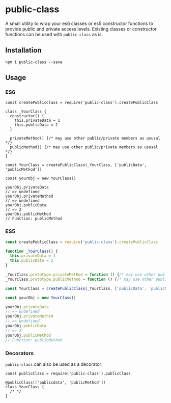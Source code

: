 # public-class

A small utility to wrap your es6 classes or es5 constructor functions to provide public and private access levels.
Existing classes or constructor functions can be used with `public-class` as is.

## Installation
`npm i public-class --save`

## Usage
### ES6
```ecmascript 6
const createPublicClass = require('public-class').createPublicClass

class _YourClass {
  constructor() {
    this.privateData = 1
    this.publicData = 2
  }
  
  privateMethod() {/* may use other public/private members as ususal */}
  publicMethod() {/* may use other public/private members as ususal */}
}

const YourClass = createPublicClass(_YourClass, ['publicData', 'publicMethod'])

const yourObj = new YourClass()

yourObj.privateData
// => undefined
yourObj.privateMethod
// => undefined
yourObj.publicData
// => 2
yourObj.publicMethod
// Function: publicMethod
```
### ES5
```javascript
const createPublicClass = require('public-class').createPublicClass

function _YourClass() {
  this.privateData = 1
  this.publicData = 2
}

_YourClass.prototype.privateMethod = function () {/* may use other public/private members as ususal */}
_YourClass.prototype.publicMethod = function () {/* may use other public/private members as ususal */}

const YourClass = createPublicClass(_YourClass, ['publicData', 'publicMethod'])

const yourObj = new YourClass()

yourObj.privateData
// => undefined
yourObj.privateMethod
// => undefined
yourObj.publicData
// => 2
yourObj.publicMethod
// Function: publicMethod
```
### Decorators
`public-class` can also be used as a decorator:
```ecmascript 6
const publicClass = require('public-class').publicClass

@publicClass(['publicdata', 'publicMethod'])
class YourClass {
  /* */
}
```
